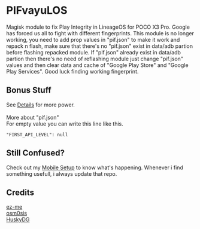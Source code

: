 # PIFvayuLOS
Magisk module to fix Play Integrity in LineageOS for POCO X3 Pro. Google has forced us all to fight with different fingerprints. This module is no longer working, you need to add prop values in "pif.json" to make it work and repack n flash, make sure that there's no "pif.json" exist in data/adb partion before flashing repacked module. If "pif.json" already exist in data/adb partion then there's no need of reflashing module just change "pif.json" values and then clear data and cache of "Google Play Store" and "Google Play Services". Good luck finding working fingerprint.

## Bonus Stuff
See [Details](Details.md) for more power.<br><br>
More about "pif.json"<br>
For empty value you can write this line like this.<br>
```
"FIRST_API_LEVEL": null
```

## Still Confused?
Check out my [Mobile Setup](https://github.com/ToucH9000/Mobile-Specification) to know what's happening. Whenever i find something usefull, i always update that repo.

## Credits
[ez-me](https://github.com/ez-me)<br>
[osm0sis](https://github.com/osm0sis)<br>
[HuskyDG](https://github.com/HuskyDG)
